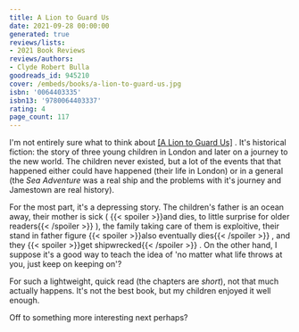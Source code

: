 ```yaml
---
title: A Lion to Guard Us
date: 2021-09-28 00:00:00
generated: true
reviews/lists:
- 2021 Book Reviews
reviews/authors:
- Clyde Robert Bulla
goodreads_id: 945210
cover: /embeds/books/a-lion-to-guard-us.jpg
isbn: '0064403335'
isbn13: '9780064403337'
rating: 4
page_count: 117
---
```

I'm not entirely sure what to think about [[A Lion to Guard Us]]() . It's historical fiction: the story of three young children in London and later on a journey to the new world. The children never existed, but a lot of the events that that happened either could have happened (their life in London) or in a general (the _Sea Adventure_ was a real ship and the problems with it's journey and Jamestown are real history).  

For the most part, it's a depressing story. The children's father is an ocean away, their mother is sick (  {{< spoiler >}}and dies, to little surprise for older readers{{< /spoiler >}}  ), the family taking care of them is exploitive, their stand in father figure  {{< spoiler >}}also eventually dies{{< /spoiler >}}  , and they  {{< spoiler >}}get shipwrecked{{< /spoiler >}}  . On the other hand, I suppose it's a good way to teach the idea of 'no matter what life throws at you, just keep on keeping on'?  

<!--more-->

For such a lightweight, quick read (the chapters are *short*), not that much actually happens. It's not the best book, but my children enjoyed it well enough.  

Off to something more interesting next perhaps?